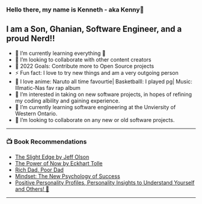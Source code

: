 ### Hello there, my name is Kenneth - aka Kenny👋
## I am a Son, Ghanian, Software Engineer, and a proud Nerd!!

- 🌱 I’m currently learning everything 🤣
- 👯 I’m looking to collaborate with other content creators
- 🥅 2022 Goals: Contribute more to Open Source projects
- ⚡ Fun fact: I love to try new things and am a very outgoing person 
- 👋 I love anime: Naruto all time favourtie| Basketballl: I played pg| Music: Illmatic-Nas fav rap album 
- 👀 I’m interested in taking on new software projects, in hopes of refining my coding albility and gaining experience.
- 🌱 I’m currently learning software engineering at the Unviersity of Western Ontario. 
- 💞️ I’m looking to collaborate on any new or old software projects.

---

### 📺 Book Recommendations 

<!-- Recommendations:START -->
- [The Slight Edge by Jeff Olson](https://www.goodreads.com/en/book/show/590652.The_Slight_Edge)
- [The Power of Now by Eckhart Tolle](https://www.goodreads.com/book/show/6708.The_Power_of_Now)
- [Rich Dad, Poor Dad](https://www.goodreads.com/book/show/69571.Rich_Dad_Poor_Dad)
- [Mindset: The New Psychology of Success](https://www.amazon.ca/Mindset-Psychology-Carol-S-Dweck/dp/0345472322)
- [Positive Personality Profiles, Personality Insights to Understand Yourself and Others! 🤯](https://www.amazon.ca/Positive-Personality-Profiles-D-i-S-C-over-Understand/dp/0964108003/ref=sr_1_1?keywords=positive+personality+profile+by+robert+rohm&qid=1641083401&sprefix=positive+perso%2Caps%2C86&sr=8-1)
<!-- Recommendations:END -->

---

<!---
aidoo4585/aidoo4585 is a ✨ special ✨ repository because its `README.md` (this file) appears on your GitHub profile.
You can click the Preview link to take a look at your changes.
--->
